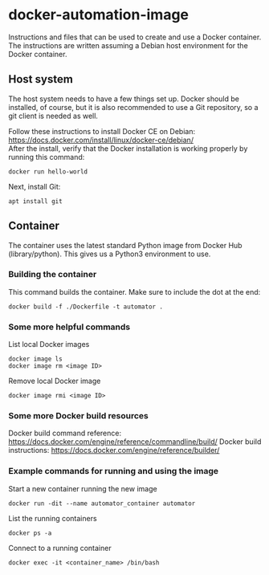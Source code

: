 # docker-automation-image

Instructions and files that can be used to create and use a Docker container. The instructions are written assuming a Debian host environment for the Docker container. 

## Host system
The host system needs to have a few things set up. Docker should be installed, of course, but it is also recommended to use a Git repository, so a git client is needed as well.

Follow these instructions to install Docker CE on Debian: https://docs.docker.com/install/linux/docker-ce/debian/  
After the install, verify that the Docker installation is working properly by running this command:
~~~
docker run hello-world
~~~

Next, install Git:
~~~
apt install git
~~~


## Container
The container uses the latest standard Python image from Docker Hub (library/python). This gives us a Python3 environment to use. 

### Building the container
This command builds the container. Make sure to include the dot at the end:
~~~
docker build -f ./Dockerfile -t automator .

~~~

### Some more helpful commands
List local Docker images
~~~
docker image ls
docker image rm <image ID>
~~~

Remove local Docker image
~~~
docker image rmi <image ID>
~~~

### Some more Docker build resources
Docker build command reference: https://docs.docker.com/engine/reference/commandline/build/
Docker build instructions: https://docs.docker.com/engine/reference/builder/

### Example commands for running and using the image
Start a new container running the new image
~~~
docker run -dit --name automator_container automator
~~~

List the running containers
~~~
docker ps -a
~~~

Connect to a running container
~~~
docker exec -it <container_name> /bin/bash
~~~
